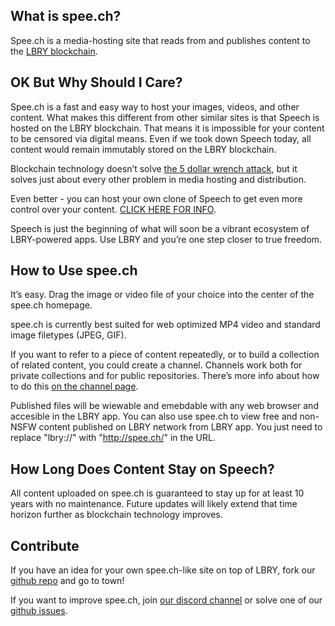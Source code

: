 
## What is spee.ch?

Spee.ch is a media-hosting site that reads from and publishes content to the [LBRY blockchain](http://lbry.io/).

## OK But Why Should I Care?

Spee.ch is a fast and easy way to host your images, videos, and other content. What makes this different from other similar sites is that Speech is hosted on the LBRY blockchain. That means it is impossible for your content to be censored via digital means. Even if we took down Speech today, all content would remain immutably stored on the LBRY blockchain.

Blockchain technology doesn’t solve [the 5 dollar wrench attack](https://xkcd.com/538/), but it solves just about every other problem in media hosting and distribution.

Even better - you can host your own clone of Speech to get even more control over your content. [CLICK HERE FOR INFO](https://github.com/lbryio/spee.ch/blob/master/README.md).

Speech is just the beginning of what will soon be a vibrant ecosystem of LBRY-powered apps. Use LBRY and you’re one step closer to true freedom.

## How to Use spee.ch

It’s easy. Drag the image or video file of your choice into the center of the spee.ch homepage.

spee.ch is currently best suited for web optimized MP4 video and standard image filetypes (JPEG, GIF). 

If you want to refer to a piece of content repeatedly, or to build a collection of related content, you could create a channel. Channels work both for private collections and for public repositories. There’s more info about how to do this [on the channel page](https://spee.ch/login).

Published files will be wiewable and emebdable with any web browser and accesible in the LBRY app. You can also use spee.ch to view free and non-NSFW content published on LBRY network from LBRY app. You just need to replace "lbry://" with "http://spee.ch/" in the URL.

## How Long Does Content Stay on Speech?

All content uploaded on spee.ch is guaranteed to stay up for at least 10 years with no maintenance. Future updates will likely extend that time horizon further as blockchain technology improves. 

## Contribute

If you have an idea for your own spee.ch-like site on top of LBRY, fork our [github repo](https://github.com/lbryio/spee.ch) and go to town!

If you want to improve spee.ch, join [our discord channel](https://chat.lbry.io/) or solve one of our [github issues](https://github.com/lbryio/spee.ch/issues).
